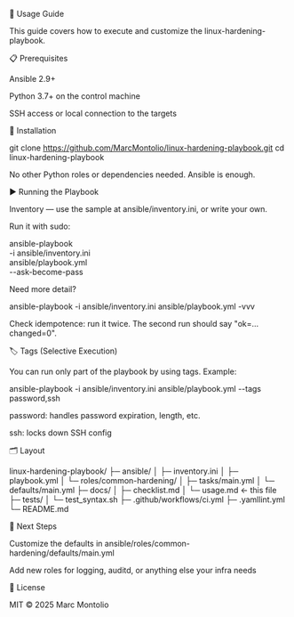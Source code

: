 🧰 Usage Guide

This guide covers how to execute and customize the linux-hardening-playbook.

📋 Prerequisites

Ansible 2.9+

Python 3.7+ on the control machine

SSH access or local connection to the targets

🔧 Installation

git clone https://github.com/MarcMontolio/linux-hardening-playbook.git
cd linux-hardening-playbook

No other Python roles or dependencies needed. Ansible is enough.

▶️ Running the Playbook

Inventory — use the sample at ansible/inventory.ini, or write your own.

Run it with sudo:

ansible-playbook \
  -i ansible/inventory.ini \
  ansible/playbook.yml \
  --ask-become-pass

Need more detail?

ansible-playbook -i ansible/inventory.ini ansible/playbook.yml -vvv

Check idempotence: run it twice. The second run should say "ok=… changed=0".

🏷️ Tags (Selective Execution)

You can run only part of the playbook by using tags. Example:

ansible-playbook -i ansible/inventory.ini ansible/playbook.yml --tags password,ssh

password: handles password expiration, length, etc.

ssh: locks down SSH config

🗂️ Layout

linux-hardening-playbook/
├─ ansible/
│  ├─ inventory.ini
│  ├─ playbook.yml
│  └─ roles/common-hardening/
│     ├─ tasks/main.yml
│     └─ defaults/main.yml
├─ docs/
│  ├─ checklist.md
│  └─ usage.md   ← this file
├─ tests/
│  └─ test_syntax.sh
├─ .github/workflows/ci.yml
├─ .yamllint.yml
└─ README.md

🙌 Next Steps

Customize the defaults in ansible/roles/common-hardening/defaults/main.yml

Add new roles for logging, auditd, or anything else your infra needs

📜 License

MIT © 2025 Marc Montolio

